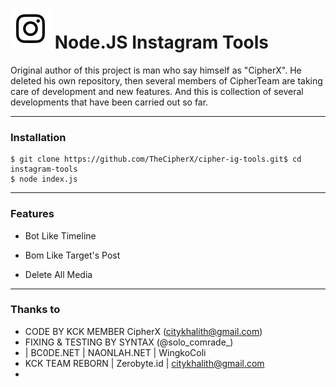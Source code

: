 # ![Image](Instagram2016_white-(64px).png) Node.JS Instagram Tools


Original author of this project is man who say himself as "CipherX".
He deleted his own repository, then several members of CipherTeam are taking care of development and new features.
And this is collection of several developments that have been carried out so far.

----

### Installation

```
$ git clone https://github.com/TheCipherX/cipher-ig-tools.git$ cd instagram-tools
$ node index.js
```

----

### Features

* Bot Like Timeline

* Bom Like Target's Post

* Delete All Media

----

### Thanks to

* CODE BY KCK MEMBER CipherX (citykhalith@gmail.com)
* FIXING & TESTING BY SYNTAX (@solo_comrade_)
* | BC0DE.NET | NAONLAH.NET | WingkoColi
* KCK TEAM REBORN | Zerobyte.id | citykhalith@gmail.com
*
